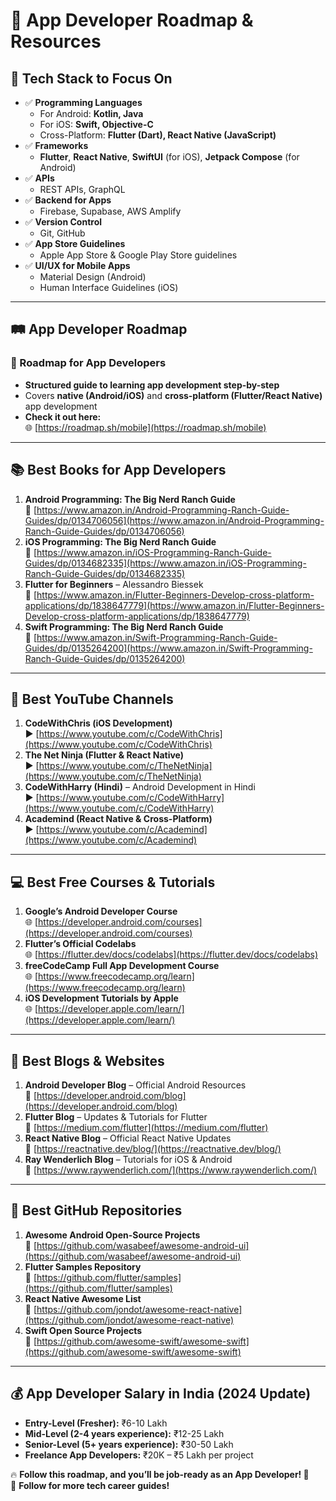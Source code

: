# 🚀 App Developer Roadmap & Resources  

## 🎯 **Tech Stack to Focus On**
- ✅ **Programming Languages**  
  - For Android: **Kotlin, Java**  
  - For iOS: **Swift, Objective-C**  
  - Cross-Platform: **Flutter (Dart), React Native (JavaScript)**  
- ✅ **Frameworks**  
  - **Flutter**, **React Native**, **SwiftUI** (for iOS), **Jetpack Compose** (for Android)  
- ✅ **APIs**  
  - REST APIs, GraphQL  
- ✅ **Backend for Apps**  
  - Firebase, Supabase, AWS Amplify  
- ✅ **Version Control**  
  - Git, GitHub  
- ✅ **App Store Guidelines**  
  - Apple App Store & Google Play Store guidelines  
- ✅ **UI/UX for Mobile Apps**  
  - Material Design (Android)  
  - Human Interface Guidelines (iOS)  

---

## 🛤️ **App Developer Roadmap**
### **📌 Roadmap for App Developers**
- **Structured guide to learning app development step-by-step**  
- Covers **native (Android/iOS)** and **cross-platform (Flutter/React Native)** app development  
- **Check it out here:**  
  🌐 [https://roadmap.sh/mobile](https://roadmap.sh/mobile)  

---

## 📚 **Best Books for App Developers**
1. **Android Programming: The Big Nerd Ranch Guide**  
   📖 [https://www.amazon.in/Android-Programming-Ranch-Guide-Guides/dp/0134706056](https://www.amazon.in/Android-Programming-Ranch-Guide-Guides/dp/0134706056)  
2. **iOS Programming: The Big Nerd Ranch Guide**  
   📖 [https://www.amazon.in/iOS-Programming-Ranch-Guide-Guides/dp/0134682335](https://www.amazon.in/iOS-Programming-Ranch-Guide-Guides/dp/0134682335)  
3. **Flutter for Beginners** – Alessandro Biessek  
   📖 [https://www.amazon.in/Flutter-Beginners-Develop-cross-platform-applications/dp/1838647779](https://www.amazon.in/Flutter-Beginners-Develop-cross-platform-applications/dp/1838647779)  
4. **Swift Programming: The Big Nerd Ranch Guide**  
   📖 [https://www.amazon.in/Swift-Programming-Ranch-Guide-Guides/dp/0135264200](https://www.amazon.in/Swift-Programming-Ranch-Guide-Guides/dp/0135264200)  

---

## 🎥 **Best YouTube Channels**
1. **CodeWithChris (iOS Development)**  
   ▶️ [https://www.youtube.com/c/CodeWithChris](https://www.youtube.com/c/CodeWithChris)  
2. **The Net Ninja (Flutter & React Native)**  
   ▶️ [https://www.youtube.com/c/TheNetNinja](https://www.youtube.com/c/TheNetNinja)  
3. **CodeWithHarry (Hindi)** – Android Development in Hindi  
   ▶️ [https://www.youtube.com/c/CodeWithHarry](https://www.youtube.com/c/CodeWithHarry)  
4. **Academind (React Native & Cross-Platform)**  
   ▶️ [https://www.youtube.com/c/Academind](https://www.youtube.com/c/Academind)  

---

## 💻 **Best Free Courses & Tutorials**
1. **Google’s Android Developer Course**  
   🌐 [https://developer.android.com/courses](https://developer.android.com/courses)  
2. **Flutter’s Official Codelabs**  
   🌐 [https://flutter.dev/docs/codelabs](https://flutter.dev/docs/codelabs)  
3. **freeCodeCamp Full App Development Course**  
   🌐 [https://www.freecodecamp.org/learn](https://www.freecodecamp.org/learn)  
4. **iOS Development Tutorials by Apple**  
   🌐 [https://developer.apple.com/learn/](https://developer.apple.com/learn/)  

---

## 📝 **Best Blogs & Websites**
1. **Android Developer Blog** – Official Android Resources  
   📝 [https://developer.android.com/blog](https://developer.android.com/blog)  
2. **Flutter Blog** – Updates & Tutorials for Flutter  
   📝 [https://medium.com/flutter](https://medium.com/flutter)  
3. **React Native Blog** – Official React Native Updates  
   📝 [https://reactnative.dev/blog/](https://reactnative.dev/blog/)  
4. **Ray Wenderlich Blog** – Tutorials for iOS & Android  
   📝 [https://www.raywenderlich.com/](https://www.raywenderlich.com/)  

---

## 📂 **Best GitHub Repositories**
1. **Awesome Android Open-Source Projects**  
   📂 [https://github.com/wasabeef/awesome-android-ui](https://github.com/wasabeef/awesome-android-ui)  
2. **Flutter Samples Repository**  
   📂 [https://github.com/flutter/samples](https://github.com/flutter/samples)  
3. **React Native Awesome List**  
   📂 [https://github.com/jondot/awesome-react-native](https://github.com/jondot/awesome-react-native)  
4. **Swift Open Source Projects**  
   📂 [https://github.com/awesome-swift/awesome-swift](https://github.com/awesome-swift/awesome-swift)  

---

## 💰 **App Developer Salary in India (2024 Update)**
- **Entry-Level (Fresher):** ₹6-10 Lakh  
- **Mid-Level (2-4 years experience):** ₹12-25 Lakh  
- **Senior-Level (5+ years experience):** ₹30-50 Lakh  
- **Freelance App Developers:** ₹20K – ₹5 Lakh per project  

🔥 **Follow this roadmap, and you’ll be job-ready as an App Developer! 🚀**  
📌 **Follow for more tech career guides!**
